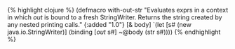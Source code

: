 {% highlight clojure %}
(defmacro with-out-str
  "Evaluates exprs in a context in which *out* is bound to a fresh
  StringWriter.  Returns the string created by any nested printing
  calls."
  {:added "1.0"}
  [& body]
  `(let [s# (new java.io.StringWriter)]
     (binding [*out* s#]
       ~@body
       (str s#))))
{% endhighlight %}
